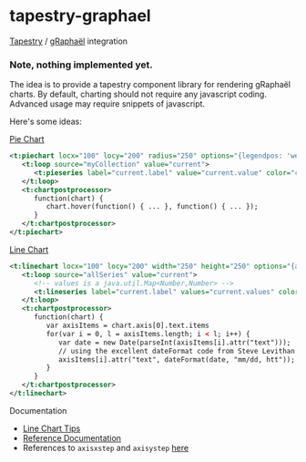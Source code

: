 tapestry-graphael
=================

[Tapestry](http://tapestry.apache.org/) / [gRaphaël](http://g.raphaeljs.com) integration

### Note, nothing implemented yet.


The idea is to provide a tapestry component library for rendering gRaphaël charts. By default, charting should not require any javascript coding. Advanced usage may require snippets of javascript.

Here's some ideas:

[Pie Chart](http://g.raphaeljs.com/reference.html#Paper.piechart)
```xml
<t:piechart locx="100" locy="200" radius="250" options="{legendpos: 'west'}">
   <t:loop source="myCollection" value="current">
      <t:pieseries label="current.label" value="current.value" color="current.color" />
   </t:loop>
   <t:chartpostprocessor>
      function(chart) { 
         chart.hover(function() { ... }, function() { ... });
      }
   </t:chartpostprocessor>
</t:piechart>
```

[Line Chart](http://g.raphaeljs.com/reference.html#Paper.linechart)
```xml
<t:linechart locx="100" locy="200" width="250" height="250" options="{axis:'0 0 1 1'}">
   <t:loop source="allSeries" value="current">
      <!-- values is a java.util.Map<Number,Number> -->
      <t:lineseries label="current.label" values="current.values" color="current.color" />
   </t:loop>
   <t:chartpostprocessor>
      function(chart) {
         var axisItems = chart.axis[0].text.items
         for(var i = 0, l = axisItems.length; i < l; i++) {
            var date = new Date(parseInt(axisItems[i].attr("text")));
            // using the excellent dateFormat code from Steve Levithan
            axisItems[i].attr("text", dateFormat(date, "mm/dd, htt"));
         }
      }
   </t:chartpostprocessor>
</t:linechart>
```

Documentation
- [Line Chart Tips](https://www.exratione.com/2011/10/a-few-tips-for-graphael-line-charts)
- [Reference Documentation](http://g.raphaeljs.com/reference.html)
- References to ```axisxstep``` and ```axisystep``` [here](https://gist.github.com/boazsender/447379)
